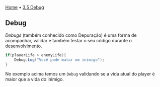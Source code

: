[Home](../HomePT.md) • [3.5 Debug](#)

## Debug

_Debugs_ (também conhecido como Depuração) é uma forma de acompanhar, validar e também testar o seu código durante o desenvolvimento.

```csharp
if(playerLife > enemyLife){
    Debug.Log("Você pode matar um inimigo");
}
```

No exemplo acima temos um `Debug` validando se a vida atual do player é maior que a vida do inimigo.


```csharp
```